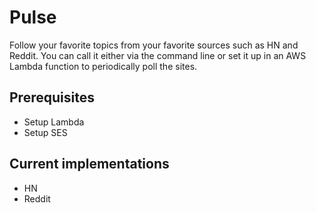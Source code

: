 # Pulse

Follow your favorite topics from your favorite sources such as HN and Reddit.
You can call it either via the command line or set it up in an AWS Lambda
function to periodically poll the sites.

## Prerequisites
- Setup Lambda
- Setup SES

## Current implementations
- HN
- Reddit
